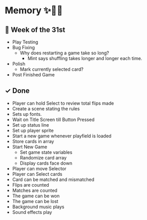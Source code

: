 # Memory ✨🎴🌈


## 🚢 Week of the 31st
- Play Testing
- Bug Fixing
    - Why does restarting a game take so long?
        - Mint says shuffling takes longer and longer each time.
- Polish
    - Mark currently selected card?
- Post Finished Game


## ✓ Done
- Player can hold Select to review total flips made
- Create a scene stating the rules
- Sets up fonts.
- Wait on Title Screen till Button Pressed
- Set up status line
- Set up player sprite
- Start a new game whenever playfield is loaded
- Store cards in array
- Start New Game
    - Set game state variables
    - Randomize card array
    - Display cards face down
- Player can move Selector
- Player can Select cards
- Card can be matched and mismatched
- Flips are counted
- Matches are counted
- The game can be won
- The game can be lost
- Background music plays
- Sound effects play
